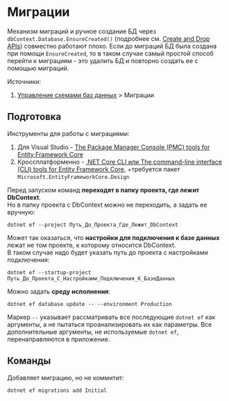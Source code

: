 # Миграции

Механизм миграций и ручное создание БД через `dbContext.Database.EnsureCreated()` (подробнее см. [Create and Drop APIs](https://learn.microsoft.com/ru-ru/ef/core/managing-schemas/ensure-created)) совместно работают плохо. Если до миграций БД была создана при помощи `EnsureCreated`, то в таком случае самый простой способ перейти к миграциям - это удалить БД и повторно создать ее с помощью миграций.

Источники:

1. [Управление схемами баз данных](https://learn.microsoft.com/ru-ru/ef/core/managing-schemas/) > Миграции

## Подготовка

Инструменты для работы с миграциями:

1. Для Visual Studio - [The Package Manager Console (PMC) tools for Entity Framework Core](https://learn.microsoft.com/ru-ru/ef/core/cli/powershell)
2. Кроссплатформенно - [.NET Core CLI или The command-line interface (CLI) tools for Entity Framework Core](https://learn.microsoft.com/ru-ru/ef/core/cli/dotnet), +требуется пакет `Microsoft.EntityFrameworkCore.Design`

Перед запуском команд **переходят в папку проекта, где лежит DbContext**.  
Но в папку проекта с DbContext можно не переходить, а задать ее вручную:

```shell
dotnet ef --project Путь_До_Проекта_Где_Лежит_DbContext
```

Может так оказаться, что **настройки для подключения к базе данных** лежат не том проекте, к которому относится DbContext.  
В таком случае надо будет указать путь до проекта с настройками подключения:

```shell
dotnet ef --startup-project Путь_До_Проекта_С_Настройками_Подключения_К_БазеДанных
```

Можно задать **среду исполнения**:

```shell
dotnet ef database update -- --environment Production
```

Маркер `--` указывает рассматривать все последующие `dotnet ef` как аргументы, а не пытаться проанализировать их как параметры. Все дополнительные аргументы, не используемые `dotnet ef`, перенаправляются в приложение.

## Команды

Добавляет миграцию, но не коммитит:

```shell
dotnet ef migrations add Initial
```

